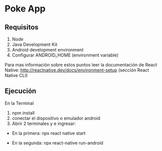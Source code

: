 # Poke App

## Requisitos

1. Node
2. Java Development Kit
3. Android development environment
4. Configurar ANDROID_HOME (environment variable)

Para mas información sobre estos puntos leer la documentación de React Native:
http://reactnative.dev/docs/environment-setup (sección React Native CLI)

## Ejecución

En la Terminal

1. npm install
2. conectar el dispositivo o emulador android
3. Abrir 2 terminales y e ingresar:

- En la primera: npx react native start 

- En la segunda: npx react-native run-android
